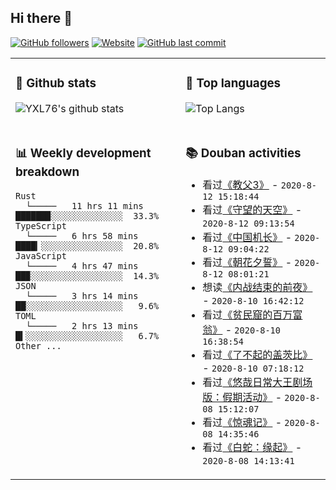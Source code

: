 ## Hi there 👋

[![GitHub followers](https://img.shields.io/github/followers/YXL76?style=for-the-badge&color=blue)](https://github.com/YXL76?tab=followers)
[![Website](https://img.shields.io/website?style=for-the-badge&up_message=Blog&url=https%3A%2F%2Fyxl76.net%2F&color=brightgreen)](https://yxl76.net)
[![GitHub last commit](https://img.shields.io/github/last-commit/YXL76/YXL76?label=update&style=for-the-badge&color=orange)](https://github.com/YXL76/YXL76)

<table>
<tr>
<td valign="top" width="54%">

### 🔭 Github stats

![YXL76's github stats](https://github-readme-stats.yxl76.vercel.app/api?username=YXL76&count_private=true&show_icons=true&theme=tokyonight)

</td>

<td valign="top" width="46%">

### 🌱 Top languages

![Top Langs](https://github-readme-stats.yxl76.vercel.app/api/top-langs/?username=YXL76&layout=compact&theme=tokyonight)

</td>
</tr>
<tr>
<td valign="top" width="54%">

### 📊 Weekly development breakdown

```text
Rust
  └─────   11 hrs 11 mins ██████▉░░░░░░░░░░░░░░  33.3%
TypeScript
  └─────   6 hrs 58 mins  ████▎░░░░░░░░░░░░░░░░  20.8%
JavaScript
  └─────   4 hrs 47 mins  ██▉░░░░░░░░░░░░░░░░░░  14.3%
JSON
  └─────   3 hrs 14 mins  ██░░░░░░░░░░░░░░░░░░░   9.6%
TOML
  └─────   2 hrs 13 mins  █▍░░░░░░░░░░░░░░░░░░░   6.7%
Other ...
```

</td>
<td valign="top" width="46%">

### 📚 Douban activities

- 看过[《教父3》](http://movie.douban.com/subject/1294240/) - `2020-8-12 15:18:44`
- 看过[《守望的天空》](http://movie.douban.com/subject/10508923/) - `2020-8-12 09:13:54`
- 看过[《中国机长》](http://movie.douban.com/subject/30295905/) - `2020-8-12 09:04:22`
- 看过[《朝花夕誓》](http://movie.douban.com/subject/27083561/) - `2020-8-12 08:01:21`
- 想读[《内战结束的前夜》](https://book.douban.com/subject/1264442/) - `2020-8-10 16:42:12`
- 看过[《贫民窟的百万富翁》](http://movie.douban.com/subject/2209573/) - `2020-8-10 16:38:54`
- 看过[《了不起的盖茨比》](http://movie.douban.com/subject/3364223/) - `2020-8-10 07:18:12`
- 看过[《悠哉日常大王剧场版：假期活动》](http://movie.douban.com/subject/27063403/) - `2020-8-08 15:12:07`
- 看过[《惊魂记》](http://movie.douban.com/subject/1293181/) - `2020-8-08 14:35:46`
- 看过[《白蛇：缘起》](http://movie.douban.com/subject/30331149/) - `2020-8-08 14:13:41`

</td>
</tr>
</table>

<!--
**YXL76/YXL76** is a ✨ _special_ ✨ repository because its `README.md` (this file) appears on your GitHub profile.

Here are some ideas to get you started:

- 🔭 I’m currently working on ...
- 🌱 I’m currently learning ...
- 👯 I’m looking to collaborate on ...
- 🤔 I’m looking for help with ...
- 💬 Ask me about ...
- 📫 How to reach me: ...
- 😄 Pronouns: ...
- ⚡ Fun fact: ...
-->
